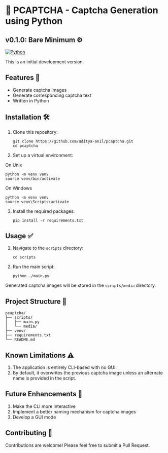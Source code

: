 # 🔐 PCAPTCHA - Captcha Generation using Python

## v0.1.0: Bare Minimum ⚙️ 
[![Python](https://img.shields.io/badge/Python-3.7%2B-blue)](https://www.python.org/downloads/)

This is an initial development version.

## Features 🚀

- Generate captcha images
- Generate corresponding captcha text
- Written in Python

## Installation 🛠️

1. Clone this repository:
   ```
   git clone https://github.com/aditya-an1l/pcaptcha.git
   cd pcaptcha
   ```

2. Set up a virtual environment:

On Unix
   ```
   python -m venv venv
   source venv/bin/activate 
   ```
On Windows
   ```
   python -m venv venv
   source venv\Scripts\activate
   ```
3. Install the required packages:
   ```
   pip install -r requirements.txt
   ```

## Usage ✅

1. Navigate to the `scripts` directory:
   ```
   cd scripts
   ```

2. Run the main script:
   ```
   python ./main.py
   ```

Generated captcha images will be stored in the `scripts/media` directory.

## Project Structure 📁

```
pcaptcha/
├── scripts/
│   ├── main.py
│   └── media/
├── venv/
├── requirements.txt
└── README.md
```

## Known Limitations ⚠️

1. The application is entirely CLI-based with no GUI.
2. By default, it overwrites the previous captcha image unless an alternate name is provided in the script.

## Future Enhancements 🔮

1. Make the CLI more interactive
2. Implement a better naming mechanism for captcha images
3. Develop a GUI mode

## Contributing 🤝

Contributions are welcome! Please feel free to submit a Pull Request.

